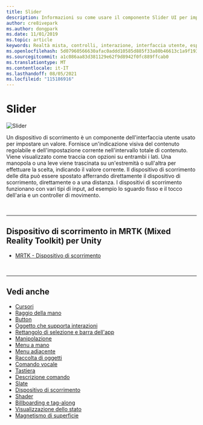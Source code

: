```yaml
---
title: Slider
description: Informazioni su come usare il componente Slider UI per impostare un valore spostando una manopola o una leve su una traccia usando l'interfaccia utente di realtà mista Toolkit.
author: cre8ivepark
ms.author: dongpark
ms.date: 11/01/2019
ms.topic: article
keywords: Realtà mista, controlli, interazione, interfaccia utente, esperienza utente, visore per realtà mista, visore di realtà mista windows, visore di realtà virtuale, HoloLens, dispositivo di scorrimento, MRTK, realtà mista Toolkit
ms.openlocfilehash: 5d07960566630afac0addd10585d885f33a80b46613c1a9f19374c9afa71bd7e
ms.sourcegitcommit: a1c086aa83d381129e62f9d8942f0fc889ffcab0
ms.translationtype: MT
ms.contentlocale: it-IT
ms.lasthandoff: 08/05/2021
ms.locfileid: "115186916"
---
```

# <a name="slider"></a>Slider

![Slider](images/UX_Hero_Slider.jpg)

Un dispositivo di scorrimento è un componente dell'interfaccia utente usato per impostare un valore. Fornisce un'indicazione visiva del contenuto regolabile e dell'impostazione corrente nell'intervallo totale di contenuto. Viene visualizzato come traccia con opzioni su entrambi i lati. Una manopola o una leve viene trascinata su un'estremità o sull'altra per effettuare la scelta, indicando il valore corrente. Il dispositivo di scorrimento delle dita può essere spostato afferrando direttamente il dispositivo di scorrimento, direttamente o a una distanza. I dispositivi di scorrimento funzionano con vari tipi di input, ad esempio lo sguardo fisso e il tocco dell'aria e un controller di movimento.

<br>

---

## <a name="slider-in-mrtk-mixed-reality-toolkit-for-unity"></a>Dispositivo di scorrimento in MRTK (Mixed Reality Toolkit) per Unity

* [MRTK - Dispositivo di scorrimento](/windows/mixed-reality/mrtk-unity/features/ux-building-blocks/sliders)

<br>

---

## <a name="see-also"></a>Vedi anche

* [Cursori](cursors.md)
* [Raggio della mano](point-and-commit.md)
* [Button](button.md)
* [Oggetto che supporta interazioni](interactable-object.md)
* [Rettangolo di selezione e barra dell'app](app-bar-and-bounding-box.md)
* [Manipolazione](direct-manipulation.md)
* [Menu a mano](hand-menu.md)
* [Menu adiacente](near-menu.md)
* [Raccolta di oggetti](object-collection.md)
* [Comando vocale](voice-input.md)
* [Tastiera](keyboard.md)
* [Descrizione comando](tooltip.md)
* [Slate](slate.md)
* [Dispositivo di scorrimento](slider.md)
* [Shader](shader.md)
* [Billboarding e tag-along](billboarding-and-tag-along.md)
* [Visualizzazione dello stato](progress.md)
* [Magnetismo di superficie](surface-magnetism.md)
